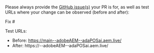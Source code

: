 Please always provide the [GitHub issue(s)](../issues) your PR is for, as well as test URLs where your change can be observed (before and after):

Fix #<gh-issue-id>

Test URLs:
- Before: https://main--adobeAEM--adaPOSai.aem.live/
- After: https://<branch>--adobeAEM--adaPOSai.aem.live/
